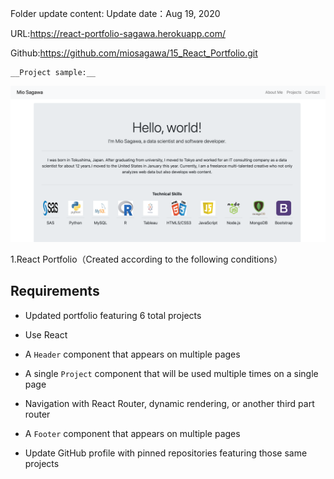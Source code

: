 Folder update content:
Update date：Aug 19, 2020

URL:https://react-portfolio-sagawa.herokuapp.com/

Github:https://github.com/miosagawa/15_React_Portfolio.git


    __Project sample:__

![sample](sample.png)


1.React Portfolio（Created according to the following conditions）

## Requirements

* Updated portfolio featuring 6 total projects

* Use React

* A `Header` component that appears on multiple pages

* A single `Project` component that will be used multiple times on a single page 

* Navigation with React Router, dynamic rendering, or another third part router

* A `Footer` component that appears on multiple pages

* Update GitHub profile with pinned repositories featuring those same projects


